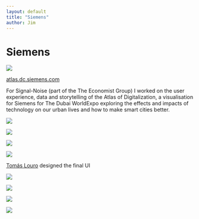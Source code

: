 ```yaml
---
layout: default
title: "Siemens"
author: Jim
---
```


# Siemens

![]({{site.url}}assets/images/siemens-1.png)

[atlas.dc.siemens.com](atlas.dc.siemens.com)

For Signal-Noise (part of the The Economist Group) I worked on the user experience, data and storytelling of the Atlas of Digitalization, a visualisation for Siemens for The Dubai WorldExpo exploring the effects and impacts of technology on our urban lives and how to make smart cities better.

![]({{site.url}}assets/images/siemens-wireframe-1.png)

![]({{site.url}}assets/images/siemens-wireframe-2.png)

![]({{site.url}}assets/images/siemens-wireframe-3.png)

![]({{site.url}}assets/images/siemens-wireframe-4.png)

[Tomás Louro](https://www.linkedin.com/in/tomás-louro-573a5846/) designed the final UI

![]({{site.url}}assets/images/siemens-2.jpg)

![]({{site.url}}assets/images/siemens-3.png)

![]({{site.url}}assets/images/siemens-4.png)

![]({{site.url}}assets/images/siemens-5.png)

